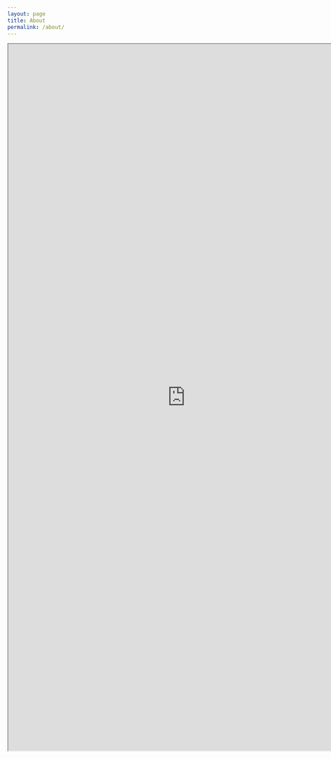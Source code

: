 ```yaml
---
layout: page
title: About
permalink: /about/
---
```


<iframe src="https://drive.google.com/file/d/0B3ENtnhv03ntd0tBMVVoT0tlQzNEYjRidWVlcmJIU3pUMVZJ/preview" width="800" height="1600"></iframe>
